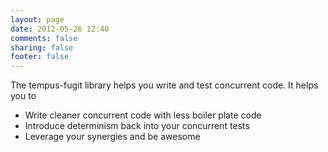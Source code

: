 ```yaml
---
layout: page
date: 2012-05-26 12:40
comments: false
sharing: false
footer: false
---
```


The tempus-fugit library helps you write and test concurrent code. It helps you to

* Write cleaner concurrent code with less boiler plate code
* Introduce determinism back into your concurrent tests
* Leverage your synergies and be awesome